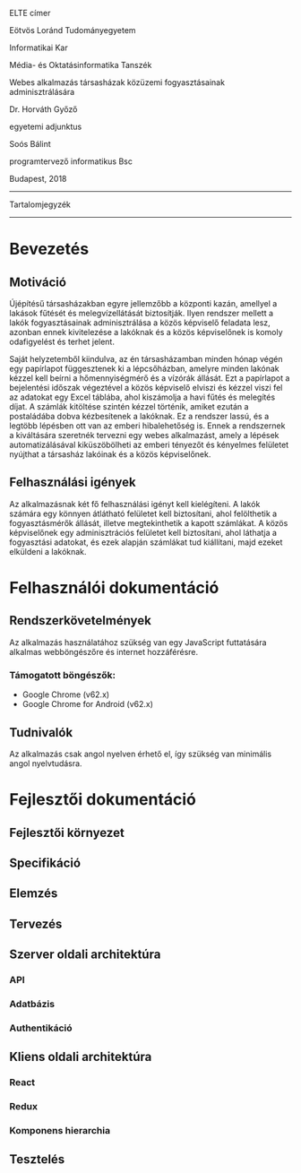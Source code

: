 ELTE címer

Eötvös Loránd Tudományegyetem

Informatikai Kar

Média- és Oktatásinformatika Tanszék

Webes alkalmazás társasházak közüzemi fogyasztásainak adminisztrálására

Dr. Horváth Győző

egyetemi adjunktus

Soós Bálint

programtervező informatikus Bsc

Budapest, 2018

----

Tartalomjegyzék

----

# Bevezetés

## Motiváció
Újépítésű társasházakban egyre jellemzőbb a központi kazán, amellyel a lakások fűtését és melegvízellátását biztosítják. Ilyen rendszer mellett a lakók fogyasztásainak adminisztrálása a közös képviselő feladata lesz, azonban ennek kivitelezése a lakóknak és a közös képviselőnek is komoly odafigyelést és terhet jelent.

Saját helyzetemből kiindulva, az én társasházamban minden hónap végén egy papírlapot függesztenek ki a lépcsőházban, amelyre minden lakónak kézzel kell beírni a hőmennyiségmérő és a vízórák állását. Ezt a papírlapot a bejelentési időszak végeztével a közös képviselő elviszi és kézzel viszi fel az adatokat egy Excel táblába, ahol kiszámolja a havi fűtés és melegítés díjat. A számlák kitöltése szintén kézzel történik, amiket ezután a postaládába dobva kézbesítenek a lakóknak. Ez a rendszer lassú, és a legtöbb lépésben ott van az emberi hibalehetőség is. Ennek a rendszernek a kiváltására szeretnék tervezni egy webes alkalmazást, amely a lépések automatizálásával kiküszöbölheti az emberi tényezőt és kényelmes felületet nyújthat a társasház lakóinak és a közös képviselőnek.

## Felhasználási igények
Az alkalmazásnak két fő felhasználási igényt kell kielégíteni. A lakók számára egy könnyen átlátható felületet kell biztosítani, ahol felölthetik a fogyasztásmérők állását, illetve megtekinthetik a kapott számlákat. A közös képviselőnek egy adminisztrációs felületet kell biztosítani, ahol láthatja a fogyasztási adatokat, és ezek alapján számlákat tud kiállítani, majd ezeket elküldeni a lakóknak.

# Felhasználói dokumentáció

## Rendszerkövetelmények
Az alkalmazás használatához szükség van egy JavaScript futtatására alkalmas webböngészőre és internet hozzáférésre.

### Támogatott böngészők:
- Google Chrome (v62.x)
- Google Chrome for Android (v62.x)

## Tudnivalók
Az alkalmazás csak angol nyelven érhető el, így szükség van minimális angol nyelvtudásra.

# Fejlesztői dokumentáció

## Fejlesztői környezet

## Specifikáció
## Elemzés
## Tervezés

## Szerver oldali architektúra

### API
### Adatbázis
### Authentikáció

## Kliens oldali architektúra

### React
### Redux
### Komponens hierarchia

## Tesztelés

